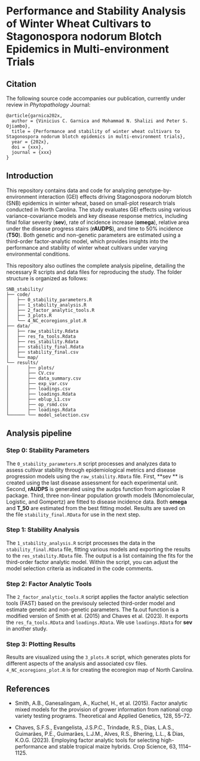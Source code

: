 # Performance and Stability Analysis of Winter Wheat Cultivars to Stagonospora nodorum Blotch Epidemics in Multi-environment Trials 

## Citation
The following source code accompanies our publication, currently under review in *Phytopathology* Journal:

```
@article{garnica202x,
  author = {Vinicius C. Garnica and Mohammad N. Shalizi and Peter S. Ojiambo},
  title = {Performance and stability of winter wheat cultivars to Stagonospora nodorum blotch epidemics in multi-environment trials},
  year = {202x},
  doi = {xxx},
  journal = {xxx}
}
```

## Introduction

This repository contains data and code for analyzing genotype-by-environment interaction (GEI) effects driving Stagonospora nodorum blotch (SNB) epidemics in winter wheat, based on small-plot research trials conducted in North Carolina. The study evaluates GEI effects using various variance-covariance models and key disease response metrics, including final foliar severity (**sev**), rate of incidence increase (**omega**), relative area under the disease progress stairs (**rAUDPS**), and time to 50% incidence (**T50**). Both genetic and non-genetic parameters are estimated using a third-order factor-analytic model, which provides insights into the performance and stability of winter wheat cultivars under varying environmental conditions.

This repository also outlines the complete analysis pipeline, detailing the necessary R scripts and data files for reproducing the study. The folder structure is organized as follows:

```
SNB_stability/
├── code/
│   ├── 0_stability_parameters.R
│   ├── 1_stability_analysis.R
│   ├── 2_factor_analytic_tools.R
│   ├── 3_plots.R
│   └── 4_NC_ecoregions_plot.R
├── data/
│   ├── raw_stability.Rdata
│   ├── res_fa_tools.Rdata
│   ├── res_stability.Rdata
│   ├── stability_final.Rdata
│   ├── stability_final.csv
│   └── map/
└── results/
│       ├── plots/
│       ├── CV.csv
│       ├── data_summary.csv
│       ├── exp_var.csv
│       ├── loadings.csv
│       ├── loadings.Rdata
│       ├── eblup_L1.csv
│       ├── op_rsmd.csv
│       ├── loadings.Rdata
└────── └── model_selection.csv

```

## Analysis pipeline

### Step 0: Stability Parameters

The `0_stability_parameters.R` script processes and analyzes data to assess cultivar stability through epidemiological metrics and disease progression models using the `raw_stability.RData` file. First, **sev ** is created using the last disease assessment for each experimental unit. Second, **rAUDPS** is generated using the audps function from agricolae R package. Third, three non-linear population growth models (Monomolecular, Logistic, and Gompertz) are fitted to disease incidence data. Both **omega** and **T_50** are estimated from the best fitting model. Results are saved on the file `stability_final.RData` for use in the next step.

### Step 1: Stability Analysis

The `1_stability_analysis.R` script processes the data in the `stability_final.RData` file, fitting various models and exporting the results to the `res_stability.RData` file. The output is a list containing the fits for the third-order factor analytic model. Within the script, you can adjust the model selection criteria as indicated in the code comments. 

### Step 2: Factor Analytic Tools

The `2_factor_analytic_tools.R` script applies the factor analytic selection tools (FAST) based on the previsouly selected third-order model and estimate genetic and non-genetic parameters. The fa.out function is a modified version of Smith et al. (2015) and Chaves et al. (2023). It exports the `res_fa_tools.RData` and `loadings.RData`. We use `loadings.RData` for **sev** in another study.

### Step 3: Plotting Results

Results are visualized using the `3_plots.R` script, which generates plots for different aspects of the analysis and associated csv files. `4_NC_ecoregions_plot.R` is for creating the ecoregion map of North Carolina. 

## References

* Smith, A.B., Ganesalingam, A., Kuchel, H., et al. (2015). Factor analytic mixed models for the provision of grower information from national crop variety testing programs. Theoretical and Applied Genetics, 128, 55–72.

* Chaves, S.F.S., Evangelista, J.S.P.C., Trindade, R.S., Dias, L.A.S., Guimarães, P.E., Guimarães, L.J.M., Alves, R.S., Bhering, L.L., & Dias, K.O.G. (2023). Employing factor analytic tools for selecting high-performance and stable tropical maize hybrids. Crop Science, 63, 1114–1125.



